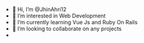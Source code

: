 - 👋 Hi, I’m @JhinAhri12
- 👀 I’m interested in Web Development
- 🌱 I’m currently learning Vue Js and Ruby On Rails
- 💞️ I’m looking to collaborate on any projects
- 

<!---
JhinAhri12/JhinAhri12 is a ✨ special ✨ repository because its `README.md` (this file) appears on your GitHub profile.
You can click the Preview link to take a look at your changes.
--->
